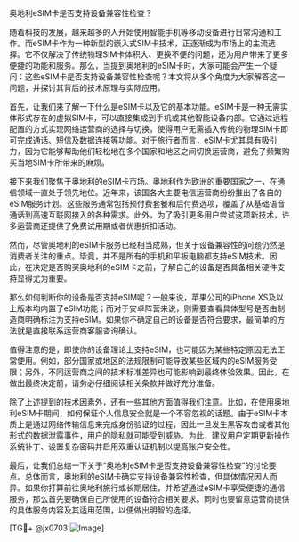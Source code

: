 奥地利eSIM卡是否支持设备兼容性检查？

随着科技的发展，越来越多的人开始使用智能手机等移动设备进行日常沟通和工作。而eSIM卡作为一种新型的嵌入式SIM卡技术，正逐渐成为市场上的主流选择。它不仅解决了传统物理SIM卡体积大、更换不便的问题，还为用户带来了更多便捷的功能和服务。那么，当提到奥地利的eSIM卡时，大家可能会产生一个疑问：这些eSIM卡是否支持设备兼容性检查呢？本文将从多个角度为大家解答这一问题，并探讨其背后的技术原理与实际应用。

首先，让我们来了解一下什么是eSIM卡以及它的基本功能。eSIM卡是一种无需实体形式存在的虚拟SIM卡，可以直接集成到手机或其他智能设备内部。它通过远程配置的方式实现网络运营商的选择与切换，使得用户无需插入传统的物理SIM卡即可完成通话、短信及数据连接等功能。对于旅行者而言，eSIM卡尤其具有吸引力，因为它能够帮助他们轻松地在多个国家和地区之间切换运营商，避免了频繁购买当地SIM卡所带来的麻烦。

接下来我们聚焦于奥地利的eSIM卡市场。奥地利作为欧洲的重要国家之一，在通信领域一直处于领先地位。近年来，该国各大主要电信运营商纷纷推出了各自的eSIM服务计划。这些服务通常包括预付费套餐和后付费选项，覆盖了从基础语音通话到高速互联网接入的各种需求。此外，为了吸引更多用户尝试这项新技术，许多运营商还提供了免费试用期或者优惠折扣活动。

然而，尽管奥地利的eSIM卡服务已经相当成熟，但关于设备兼容性的问题仍然是消费者关注的重点。毕竟，并不是所有的手机和平板电脑都支持eSIM技术。因此，在决定是否购买奥地利的eSIM卡之前，了解自己的设备是否具备相关硬件支持显得尤为重要。

那么如何判断你的设备是否支持eSIM呢？一般来说，苹果公司的iPhone XS及以上版本均内置了eSIM功能；而对于安卓阵营来说，则需要查看具体型号是否由制造商明确标注为支持eSIM。如果你不确定自己的设备是否符合要求，最简单的方法就是直接联系运营商客服咨询确认。

值得注意的是，即使你的设备理论上支持eSIM，也可能因为某些特定原因无法正常使用。例如，部分国家或地区的法规限制可能导致某些区域内的eSIM服务受限；另外，不同运营商之间的技术标准差异也可能影响到最终体验效果。因此，在做出最终决定前，请务必仔细阅读相关条款并做好充分准备。

除了上述提到的技术因素外，还有一些其他方面值得我们注意。比如，在使用奥地利eSIM卡期间，如何保证个人信息安全就是一个不容忽视的话题。由于eSIM卡本质上是通过网络传输信息来完成身份验证的过程，因此一旦发生黑客攻击或者其他形式的数据泄露事件，用户的隐私就可能受到威胁。为此，建议用户定期更新操作系统补丁、设置复杂密码并启用双重认证机制以提高账户安全性。

最后，让我们总结一下关于“奥地利eSIM卡是否支持设备兼容性检查”的讨论要点。总体而言，奥地利的eSIM卡确实支持设备兼容性检查，但具体情况因人而异。如果你打算前往奥地利旅行或长期居住，并希望通过eSIM卡享受便捷的通信服务，那么首先要确保自己所使用的设备符合相关要求。同时也要留意运营商提供的具体服务内容及其适用范围，以便做出明智的选择。

[TG💪+ @jx0703 ![Image](https://github.com/user-attachments/assets/dbca1d08-cadb-493c-b0ec-ad6f7a83f270)]